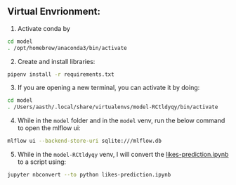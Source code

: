 
## Virtual Envrionment:

1. Activate conda by 
```bash 
cd model
. /opt/homebrew/anaconda3/bin/activate
```

2. Create and install libraries:
```bash 
pipenv install -r requirements.txt
```

3. If you are opening a new terminal, you can activate it by doing:
```bash
cd model
. /Users/aasth/.local/share/virtualenvs/model-RCtldyqy/bin/activate
```

4. While in the `model` folder and in the `model` venv, run the below command to open the mlflow ui:
```bash
mlflow ui --backend-store-uri sqlite:///mlflow.db
```

5. While in the `model-RCtldyqy` venv, I will convert the [likes-prediction.ipynb](./likes-prediction.ipynb) to a script using:
```bash 
jupyter nbconvert --to python likes-prediction.ipynb
```